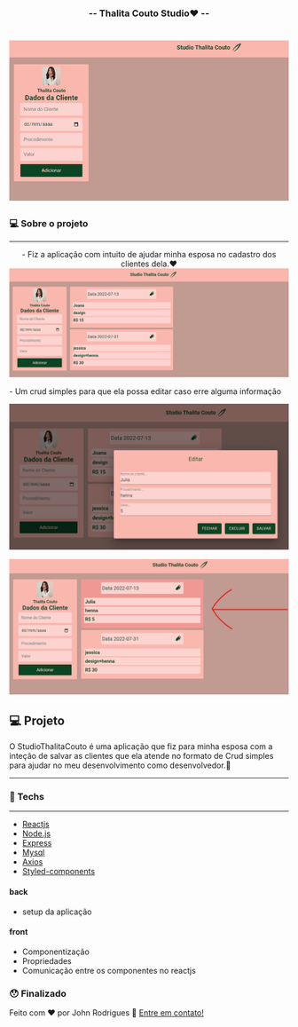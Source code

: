 <h3 align="center"> 
	-- Thalita Couto Studio❤️ --
</h3> 

<h1 align="center">
    <img alt="home do Thalita Couto" title="#Studio Thalita Couto" src="./.github/home-thaliaCouto.png" />
</h1>



### 💻 Sobre o projeto

---


<p align="center" >
- Fiz a aplicação com intuito de ajudar minha esposa no cadastro dos clientes dela.❤️
  <img 
  alt="Thalita Couto" 
  title="Thalita Couto" 
  src="./.github/home-cards-TC.png" 
  width="600px"/>
</p>
- Um crud simples para que ela possa editar caso erre alguma informação
<p align="center" >
  <img 
  alt="Thalita Couto" 
  title="#Thalita Couto" 
  src="./.github/edition-TC.png"  
  width="600px"/>
</p>
<p align="center" >
  <img 
  alt="Thalita Couto"
 title="Thalita Couto" 
 src="./.github/editado-tc.png" 
 width="600px"/>
</p>

## 💻 Projeto

O StudioThalitaCouto é uma aplicação que fiz para minha esposa com a inteção de salvar as clientes que ela atende no formato de Crud simples para ajudar no meu desenvolvimento como desenvolvedor.💜

---

### 🚀 Techs

---

- [Reactjs](https://reactjs.org/)  
- [Node.js](https://nodejs.org/en/)
- [Express](https://expressjs.com/pt-br/)
- [Mysql](https://www.mysql.com/)
- [Axios](https://axios-http.com/ptbr/)
- [Styled-components](https://styled-components.com/)



#### back
- setup da aplicação


#### front
- Componentização
- Propriedades
- Comunicação entre os componentes no reactjs

### 😯 Finalizado 


Feito com ❤️ por John Rodrigues 
👊 [Entre em contato!](https://www.linkedin.com/in/john-r-89643b127/)
